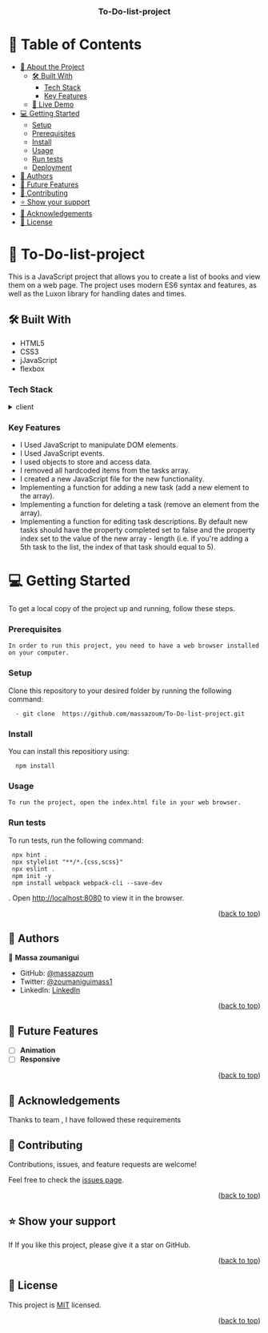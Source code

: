 
<a name="readme-top"></a>

<div align="center">
   
  <br/>

  <h3><b> To-Do-list-project</b></h3>

</div>

# 📗 Table of Contents

- [📖 About the Project](#about-project)
  - [🛠 Built With](#built-with)
    - [Tech Stack](#tech-stack)
    - [Key Features](#key-features)
  - [🚀 Live Demo](#live-demo)
- [💻 Getting Started](#getting-started)
  - [Setup](#setup)
  - [Prerequisites](#prerequisites)
  - [Install](#install)
  - [Usage](#usage)
  - [Run tests](#run-tests)
  - [Deployment](#triangular_flag_on_post-deployment)
- [👥 Authors](#authors)
- [🔭 Future Features](#future-features)
- [🤝 Contributing](#contributing)
- [⭐️ Show your support](#support)
- [🙏 Acknowledgements](#acknowledgements)
- [📝 License](#license)

<!-- PROJECT DESCRIPTION -->

# 📖 To-Do-list-project <a name="about-project"></a>
This is a JavaScript project that allows you to create a list of books and view them on a web page. The project uses modern ES6 syntax and features, as well as the Luxon library for handling dates and times.

## 🛠 Built With <a name="built-with"></a>
<ul>
  <li>HTML5</li> 
  <li>CSS3</li>
  <li>jJavaScript</li>
  <li>flexbox</li>
</ul>

### Tech Stack <a name="tech-stack"></a>

<details>
  <summary>client </summary>
  <ul>
    <li><a href="#">HTML</a></li>
    <li><a href="#">CSS</a></li>
  </ul>
</details>

### Key Features <a name="key-features"></a>

- I Used JavaScript to manipulate DOM elements.
- I Used JavaScript events.
- I used objects to store and access data.
- I removed all hardcoded items from the tasks array.
- I created a new JavaScript file for the new functionality.
- Implementing a function for adding a new task (add a new element to the array).
- Implementing a function for deleting a task (remove an element from the array).
- Implementing a function for editing task descriptions.
By default new tasks should have the property completed set to false and the property index set to the value of the new array - length (i.e. if you're adding a 5th task to the list, the index of that task should equal to 5).


# 💻 Getting Started <a name="getting-started"></a>

To get a local copy of the project up and running, follow these steps.

### Prerequisites

```Prerequisites
In order to run this project, you need to have a web browser installed on your computer.
```
### Setup

Clone this repository to your desired folder by running the following command:

```Setup
  - git clone  https://github.com/massazoum/To-Do-list-project.git
  ```
 ### Install

You can install this repositiory using:
```install
  npm install
```
### Usage

```Usage
To run the project, open the index.html file in your web browser.
```
### Run tests

To run tests, run the following command:

```tests
 npx hint .
 npx stylelint "**/*.{css,scss}"
 npx eslint .
 npm init -y
 npm install webpack webpack-cli --save-dev
```
. Open [http://localhost:8080](http://localhost:8080) to view it in the browser.

<p align="right">(<a href="#readme-top">back to top</a>)</p>

## 👥 Authors <a name="authors"></a>

👤 **Massa zoumanigui**

- GitHub: [@massazoum](https://github.com/massazoum)
- Twitter: [@zoumaniguimass1](https://twitter.com/zoumaniguimass1)
- LinkedIn: [LinkedIn](https://www.linkedin.com/in/zoumtechmassa/)

<p align="right">(<a href="#readme-top">back to top</a>)</p>

## 🔭 Future Features <a name="future-features"></a>

- [ ] **Animation**
- [ ] **Responsive**

<p align="right">(<a href="#readme-top">back to top</a>)</p>

## 🙏  Acknowledgements <a name="acknowledgements"></a>  

Thanks to team , I have followed these requirements 

## 🤝 Contributing <a name="contributing"></a>

Contributions, issues, and feature requests are welcome!

Feel free to check the [issues page](../../issues/).

<p align="right">(<a href="#readme-top">back to top</a>)</p>

## ⭐️ Show your support <a name="support"></a>

If If you like this project, please give it a star on GitHub.

<p align="right">(<a href="#readme-top">back to top</a>)</p>


## 📝 License <a name="license"></a>

This project is [MIT](./LICENSE) licensed.

<p align="right">(<a href="#readme-top">back to top</a>)</p>
